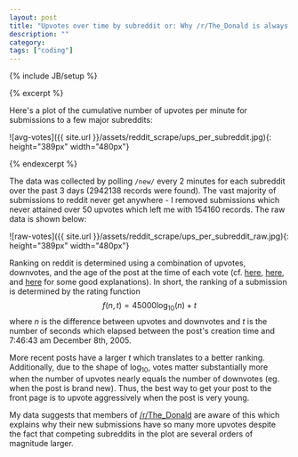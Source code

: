 ```yaml
---
layout: post
title: "Upvotes over time by subreddit or: Why /r/The_Donald is always on the front page of reddit"
description: ""
category:
tags: ["coding"]
---
```


{% include JB/setup %}

{% excerpt %}

Here's a plot of the cumulative number of upvotes per minute for submissions to a few major subreddits:

![avg-votes]({{ site.url }}/assets/reddit_scrape/ups_per_subreddit.jpg){: height="389px" width="480px"}

{% endexcerpt %}

The data was collected by polling `/new/` every 2 minutes for each subreddit over the past 3 days (2942138 records were found). The vast majority of submissions to reddit never get anywhere - I removed submissions which never attained over 50 upvotes which left me with 154160 records. The raw data is shown below:

![raw-votes]({{ site.url }}/assets/reddit_scrape/ups_per_subreddit_raw.jpg){: height="389px" width="480px"}

Ranking on reddit is determined using a combination of upvotes, downvotes, and the age of the post at the time of each vote (cf. [here](https://medium.com/hacking-and-gonzo/how-reddit-ranking-algorithms-work-ef111e33d0d9#.2t9s2cn3k), [here](http://scienceblogs.com/builtonfacts/2013/01/16/the-mathematics-of-reddit-rankings-or-how-upvotes-are-time-travel/), and [here](https://web.archive.org/web/20160407110929/http://www.redditblog.com/2009/10/reddits-new-comment-sorting-system.html) for some good explanations). In short, the ranking of a submission is determined by the rating function
$$
\begin{equation*}
f(n,t) = 45000\log_{10}(n) + t
\end{equation*}
$$
where $n$ is the difference between upvotes and downvotes and $t$ is the number of seconds which elapsed between the post's creation time and 7:46:43 am December 8th, 2005.

More recent posts have a larger $t$ which translates to a better ranking. Additionally, due to the shape of $\log_{10}$, votes matter substantially more when the number of upvotes nearly equals the number of downvotes (eg. when the post is brand new). Thus, the best way to get your post to the front page is to upvote aggressively when the post is very young.

My data suggests that members of [/r/The_Donald](https://www.reddit.com/r/The_Donald/comments/4oo3up/the_new_algorithm_is_a_totally_impartial_and_fair/) are aware of this which explains why their new submissions have so many more upvotes despite the fact that competing subreddits in the plot are several orders of magnitude larger.
